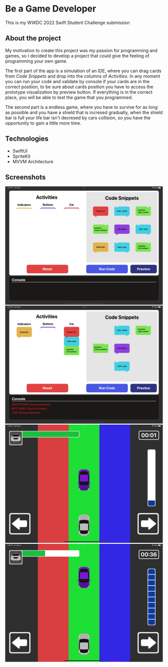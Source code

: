 # Be a Game Developer
This is my WWDC 2022 Swift Student Challenge submission

## About the project

My motivation to create this project was my passion for programming and games, so I decided to develop a project that could give the feeling of programming your own game.

The first part of the app is a simulation of an IDE, where you can drag cards from *Code Snippets* and drop into the columns of *Activities*. In any moment you can run your code and validate by console if your cards are in the correct position, to be sure about cards position you have to access the prototype visualization by preview button. If everything is in the correct place, you will be able to test the game that you programmed.

The second part is a endless game, where you have to survive for as long as possible and you have a shield that is incresed gradually, when the shield bar is full your life bar isn't decresed by cars collision, so you have the opportunity to gain a little more time.

## Technologies
- SwiftUI
- SpriteKit
- MVVM Architecture

## Screenshots
<img src="pictures/screenshot_1.jpeg">
<img src="pictures/screenshot_2.jpeg">
<img src="pictures/screenshot_3.jpeg">
<img src="pictures/screenshot_4.jpeg">

